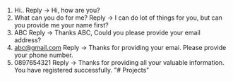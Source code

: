 1) Hi..
Reply -> Hi, how are you?
2) What can you do for me?
Reply -> I can do lot of things for you, but can you provide me your name first?
3) ABC
Reply -> Thanks ABC, Could you please provide your email address?
4) abc@gmail.com
Reply -> Thanks for providing your emai. Please provide your phone number.
5) 0897654321
Reply -> Thanks for providing all your valuable information. You have registered successfully.
"# Projects" 
